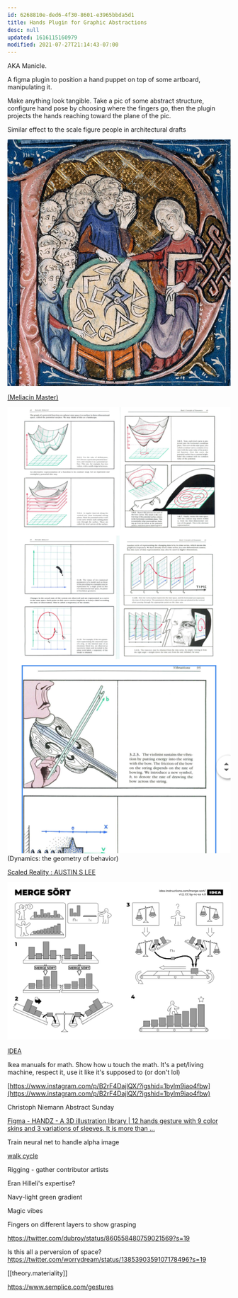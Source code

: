 ```yaml
---
id: 6268810e-ded6-4f30-8601-e3965bbda5d1
title: Hands Plugin for Graphic Abstractions
desc: null
updated: 1616115160979
modified: 2021-07-27T21:14:43-07:00
---
```


AKA Manicle.

A figma plugin to position a hand puppet on top of some artboard, manipulating it.

Make anything look tangible. Take a pic of some abstract structure, configure hand pose by choosing where the fingers go, then the plugin projects the hands reaching toward the plane of the pic.

Similar effect to the scale figure people in architectural drafts

![](/assets/images/2021-03-18-20-52-05.png)

[(Meliacin Master)](https://commons.wikimedia.org/wiki/File:Woman_teaching_geometry.jpg)

![](/assets/images/2021-03-11-14-46-39.png)
(Dynamics: the geometry of behavior)

[Scaled Reality : AUSTIN S LEE](http://austinslee.com/index.php?/2011/scaled-reality/)

![IDEA](/assets/images/2021-03-11-14-48-31.png)

[IDEA](https://idea-instructions.com/)

Ikea manuals for math. Show how u touch the math. It's a pet/living machine, respect it, use it like it's supposed to (or don't lol)

[https://www.instagram.com/p/B2rF4DajlQX/?igshid=1bylm9iao4fbw](https://www.instagram.com/p/B2rF4DajlQX/?igshid=1bylm9iao4fbw)

Christoph Niemann Abstract Sunday

[Figma - HANDZ - A 3D illustration library | 12 hands gesture with 9 color skins and 3 variations of sleeves. It is more than ...](https://www.figma.com/community/file/902794068051207777)

Train neural net to handle alpha image

[walk cycle](https://youtu.be/zncGMr7ggmM)

Rigging - gather contributor artists

Eran Hilleli's expertise?

Navy-light green gradient

Magic vibes

Fingers on different layers to show grasping

https://twitter.com/dubroy/status/860558480759021569?s=19

Is this all a perversion of space? https://twitter.com/worrydream/status/1385390359107178496?s=19

[[theory.materiality]]


https://www.semplice.com/gestures
